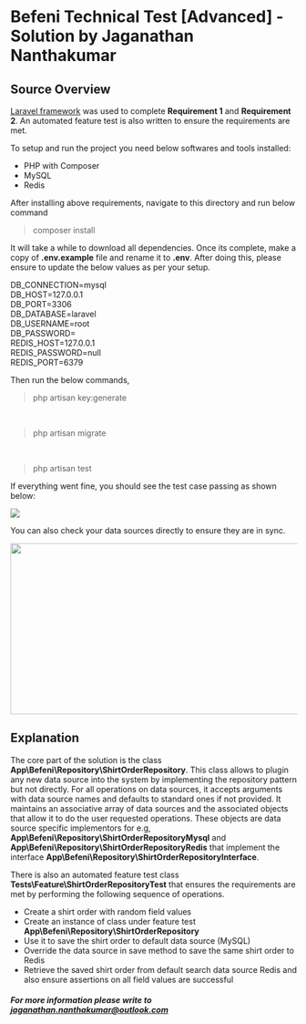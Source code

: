 # Befeni Technical Test [Advanced] - Solution by Jaganathan Nanthakumar

## Source Overview

[Laravel framework](https://laravel.com/) was used to complete **Requirement 1** and **Requirement 2**. An automated feature test is also written to ensure the requirements are met. 

To setup and run the project you need below softwares and tools installed:

- PHP with Composer
- MySQL
- Redis

After installing above requirements, navigate to this directory and run below command

>composer install

It will take a while to download all dependencies. Once its complete, make a copy of **.env.example** file and rename it to **.env**. After doing this, please ensure to update the below values as per your setup.

DB_CONNECTION=mysql
<br />
DB_HOST=127.0.0.1
<br />
DB_PORT=3306
<br />
DB_DATABASE=laravel
<br />
DB_USERNAME=root
<br />
DB_PASSWORD=
<br />
REDIS_HOST=127.0.0.1
<br />
REDIS_PASSWORD=null
<br />
REDIS_PORT=6379

Then run the below commands,

> php artisan key:generate

<br />

> php artisan migrate

<br />

> php artisan test

If everything went fine, you should see the test case passing as shown below:

<img src="https://jaganathan.online/develop/assignments/bifeni/advanced-test-feature-test-passing.png" >

You can also check your data sources directly to ensure they are in sync.

<img src="https://jaganathan.online/develop/assignments/bifeni/advanced-test-data-sources-output.png" width="1300" height="300">

## Explanation

The core part of the solution is the class **App\Befeni\Repository\ShirtOrderRepository**. This class allows to plugin any new data source into the system by implementing the repository pattern but not directly. For all operations on data sources, it accepts arguments with data source names and defaults to standard ones if not provided. It maintains an associative array of data sources and the associated objects that allow it to do the user requested operations. These objects are data source specific implementors for  e.g, **App\Befeni\Repository\ShirtOrderRepositoryMysql** and **App\Befeni\Repository\ShirtOrderRepositoryRedis** that implement the interface **App\Befeni\Repository\ShirtOrderRepositoryInterface**. 

There is also an automated feature test class **Tests\Feature\ShirtOrderRepositoryTest** that ensures the requirements are met by performing the following sequence of operations.

- Create a shirt order with random field values
- Create an instance of class under feature test **App\Befeni\Repository\ShirtOrderRepository**
- Use it to save the shirt order to default data source (MySQL)
- Override the data source in save method to save the same shirt order to Redis
- Retrieve the saved shirt order from default search data source Redis and also ensure assertions on all field values are successful

##### For more information please write to jaganathan.nanthakumar@outlook.com
